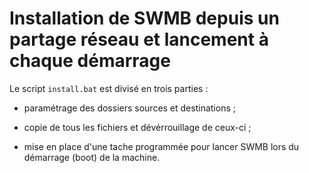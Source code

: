 # Installation de SWMB depuis un partage réseau et lancement à chaque démarrage

Le script `install.bat` est divisé en trois parties :

* paramétrage des dossiers sources et destinations ;

* copie de tous les fichiers et dévérrouillage de ceux-ci ;

* mise en place d'une tache programmée pour lancer SWMB lors du démarrage (boot) de la machine.
